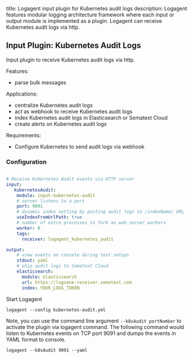 title: Logagent input plugin for Kubernetes audit logs
description: Logagent features modular logging architecture framework where each input or output module is implemented as a plugin. Logagent can receive Kubernetes audit logs via http. 

## Input Plugin: Kubernetes Audit Logs

Input plugin to receive Kubernetes audit logs via http.

Features:

- parse bulk messages

Applications:

- centralize Kubernetes audit logs
- act as webhook to receive Kubernetes audit logs
- index Kubernetes audit logs in Elasticsearch or Sematext Cloud
- create alerts on Kubernetes audit logs


Requirements: 

- Configure Kubernetes to send audit logs via webhook 

### Configuration

```yaml

# Receive Kubernetes Audit events via HTTP server
input:
   kubernetesAudit:
    module: input-kubernetes-audit
    # server listens to a port 
    port: 9091
    # dynamic index setting by posting audit logs to /indexName/ URL 
    useIndexFromUrlPath: true
    # number of extra processes to fork as web server workers
    worker: 0
    tags:
      receiver: logagent_kubernetes_audit

output:
    # view events on console during test setups
    stdout: yaml
    # ship audit logs to Sematext Cloud
    elasticsearch:
      module: elasticsearch
      url: https://logsene-receiver.sematext.com
      index: YOUR_LOGS_TOKEN


```

Start Logagent

```
logagent --config kubernetes-audit.yml
```


Note, you can use the command line argument `--k8sAudit portNumber` to activate the plugin via logagent command. The following command would listen to Kubernetes events on TCP port 9091 and dumps the events in YAML format to console. 

```
logagent --k8sAudit 9091 --yaml
```

